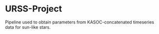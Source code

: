 # URSS-Project
Pipeline used to obtain parameters from KASOC-concatenated timeseries data for sun-like stars.
